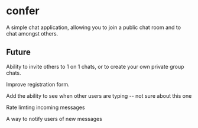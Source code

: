 # confer
A simple chat application, allowing you to join a public chat room and to chat amongst others.

## Future
Ability to invite others to 1 on 1 chats, or to create your own private group chats.

Improve registration form.

Add the ability to see when other users are typing -- not sure about this one

Rate limting incoming messages

A way to notify users of new messages

